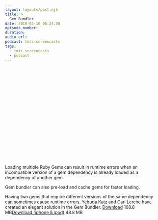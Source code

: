 ```yaml
---
layout: layouts/post.njk
title: >
  Gem Bundler
date: 2010-03-10 05:24:00
episode_number:
duration:
audio_url:
podcast: tmtc-screencasts
tags:
  - tmtc_screencasts
  - podcast
---
```


<object width="540" height="304"><param name="allowfullscreen" value="true">

<param name="allowscriptaccess" value="always">
<param name="movie" value="https://vimeo.com/moogaloop.swf?clip_id=10053047&amp;server=vimeo.com&amp;show_title=0&amp;show_byline=0&amp;show_portrait=0&amp;color=00ADEF&amp;fullscreen=1">
<embed src="https://vimeo.com/moogaloop.swf?clip_id=10053047&amp;server=vimeo.com&amp;show_title=0&amp;show_byline=0&amp;show_portrait=0&amp;color=00ADEF&amp;fullscreen=1" type="application/x-shockwave-flash" allowfullscreen="true" allowscriptaccess="always" width="540" height="304"></embed></object>

Loading multiple Ruby Gems can result in runtime errors when an incompatible version of a gem dependency is already loaded as a dependency of another gem.

Gem bundler can also pre-load and cache gems for faster loading.

Having two gems that require different versions of the same dependency can sometimes cause runtime errors. Yehuda Katz and Carl Lerche have created an elegant solution in the Gem Bundler. [Download](https://traffic.libsyn.com/tmtc/Gem_Bundler.m4v) 108.8 MB[Download (iphone & ipod)](https://traffic.libsyn.com/tmtc/Gem_BundleriPhone.m4v) 48.8 MB

